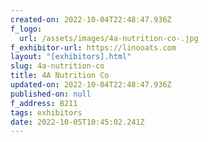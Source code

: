 ```yaml
---
created-on: 2022-10-04T22:48:47.936Z
f_logo:
  url: /assets/images/4a-nutrition-co-.jpg
f_exhibitor-url: https://linooats.com
layout: "[exhibitors].html"
slug: 4a-nutrition-co
title: 4A Nutrition Co
updated-on: 2022-10-04T22:48:47.936Z
published-on: null
f_address: B211
tags: exhibitors
date: 2022-10-05T10:45:02.241Z
---
```


